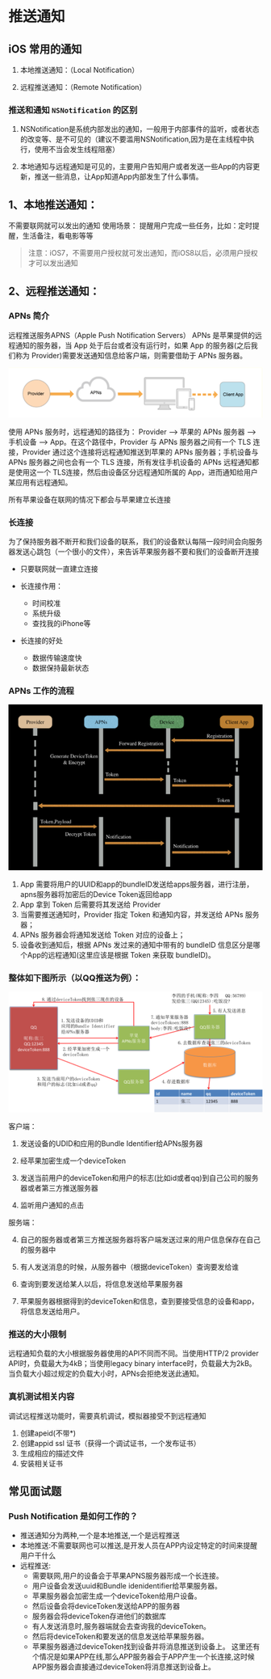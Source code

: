 # 推送通知

## iOS 常用的通知

1. 本地推送通知：（Local Notification）

2. 远程推送通知：（Remote Notification）

### 推送和通知 `NSNotification` 的区别 

1. NSNotification是系统内部发出的通知，一般用于内部事件的监听，或者状态的改变等、是不可见的（建议不要滥用NSNotification,因为是在主线程中执行，使用不当会发生线程阻塞）

2. 本地通知与远程通知是可见的，主要用户告知用户或者发送一些App的内容更新，推送一些消息，让App知道App内部发生了什么事情。

## 1、本地推送通知：
不需要联网就可以发出的通知
使用场景：
提醒用户完成一些任务，比如：定时提醒，生活备注，看电影等等

>注意：iOS7，不需要用户授权就可发出通知，而iOS8以后，必须用户授权才可以发出通知

## 2、远程推送通知：

### APNs 简介
远程推送服务APNS（Apple Push Notification Servers）
APNs 是苹果提供的远程通知的服务器，当 App 处于后台或者没有运行时，如果 App 的服务器(之后我们称为 Provider)需要发送通知信息给客户端，则需要借助于 APNs 服务器。

![](/assets/apns1.png)

使用 APNs 服务时，远程通知的路径为： Provider –> 苹果的 APNs 服务器 –> 手机设备 –> App。在这个路径中，Provider 与 APNs 服务器之间有一个 TLS 连接，Provider 通过这个连接将远程通知推送到苹果的 APNs 服务器；手机设备与 APNs 服务器之间也会有一个 TLS 连接，所有发往手机设备的 APNs 远程通知都是使用这一个 TLS连接，然后由设备区分远程通知所属的 App，进而通知给用户某应用有远程通知。


所有苹果设备在联网的情况下都会与苹果建立长连接

### 长连接
为了保持服务器不断开和我们设备的联系，我们的设备默认每隔一段时间会向服务器发送心跳包（一个很小的文件），来告诉苹果服务器不要和我们的设备断开连接
- 只要联网就一直建立连接

-  长连接作用：
    - 时间校准
    - 系统升级
    - 查找我的iPhone等 

- 长连接的好处
    - 数据传输速度快 
    - 数据保持最新状态 

### APNs 工作的流程

![](/assets/apns2.png)
 
1. App 需要将用户的UUID和app的bundleID发送给apps服务器，进行注册，apns服务器将加密后的Device Token返回给app
2. App 拿到 Token 后需要将其发送给 Provider
3. 当需要推送通知时，Provider 指定 Token 和通知内容，并发送给 APNs 服务器；
4. APNs 服务器会将通知发送给 Token 对应的设备上；
5. 设备收到通知后，根据 APNs 发过来的通知中带有的 bundleID 信息区分是哪个App的远程通知(这里应该是根据 Token 来获取 bundleID)。


### 整体如下图所示（以QQ推送为例）：

![](/assets/apns3.png)

客户端：

1. 发送设备的UDID和应用的Bundle Identifier给APNs服务器

2. 经苹果加密生成一个deviceToken

3. 发送当前用户的deviceToken和用户的标志(比如id或者qq)到自己公司的服务器或者第三方推送服务器

4. 监听用户通知的点击

服务端：

4. 自己的服务器或者第三方推送服务器将客户端发送过来的用户信息保存在自己的服务器中

5. 有人发送消息的时候，从服务器中（根据deviceToken）查询要发给谁

6. 查询到要发送给某人以后，将信息发送给苹果服务器

7. 苹果服务器根据得到的deviceToken和信息，查到要接受信息的设备和app，将信息发送给用户。


### 推送的大小限制

远程通知负载的大小根据服务器使用的API不同而不同。当使用HTTP/2 provider API时，负载最大为4kB；当使用legacy binary interface时，负载最大为2kB。当负载大小超过规定的负载大小时，APNs会拒绝发送此通知。

### 真机测试相关内容
调试远程推送功能时，需要真机调试，模拟器接受不到远程通知

1. 创建apeid(不带*)
2. 创建appid ssl 证书（获得一个调试证书，一个发布证书）
3. 生成相应的描述文件 
4. 安装相关证书 

## 常见面试题

### Push Notification 是如何工作的？
- 推送通知分为两种,一个是本地推送,一个是远程推送
- 本地推送:不需要联网也可以推送,是开发人员在APP内设定特定的时间来提醒用户干什么
- 远程推送:
    - 需要联网,用户的设备会于苹果APNS服务器形成一个长连接。
    - 用户设备会发送uuid和Bundle idenidentifier给苹果服务器。
    - 苹果服务器会加密生成一个deviceToken给用户设备。
    - 然后设备会将deviceToken发送给APP的服务器
    - 服务器会将deviceToken存进他们的数据库
    - 有人发送消息时,服务器端就会去查询我的deviceToken。
    - 然后将deviceToken和要发送的信息发送给苹果服务器。
    - 苹果服务器通过deviceToken找到设备并将消息推送到设备上。
这里还有个情况是如果APP在线,那么APP服务器会于APP产生一个长连接,这时候APP服务器会直接通过deviceToken将消息推送到设备上。

